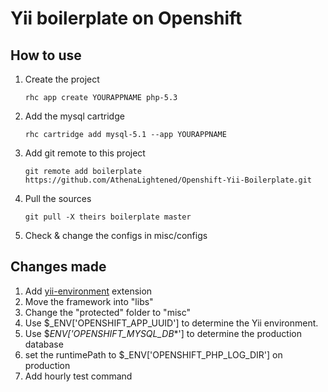 # Yii boilerplate on Openshift

## How to use
1. Create the project

   `rhc app create YOURAPPNAME php-5.3`

2. Add the mysql cartridge

   `rhc cartridge add mysql-5.1 --app YOURAPPNAME`

3. Add git remote to this project

   `git remote add boilerplate https://github.com/AthenaLightened/Openshift-Yii-Boilerplate.git`

4. Pull the sources

   `git pull -X theirs boilerplate master`

5. Check & change the configs in misc/configs

## Changes made
1. Add [yii-environment](http://code.google.com/p/yii-environment/) extension
2. Move the framework into "libs"
3. Change the "protected" folder to "misc"
4. Use $_ENV['OPENSHIFT_APP_UUID'] to determine the Yii environment.
5. Use $_ENV['OPENSHIFT_MYSQL_DB_*'] to determine the production database
6. set the runtimePath to $_ENV['OPENSHIFT_PHP_LOG_DIR'] on production
7. Add hourly test command
